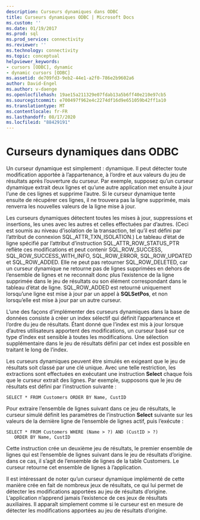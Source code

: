 ```yaml
---
description: Curseurs dynamiques dans ODBC
title: Curseurs dynamiques ODBC | Microsoft Docs
ms.custom: ''
ms.date: 01/19/2017
ms.prod: sql
ms.prod_service: connectivity
ms.reviewer: ''
ms.technology: connectivity
ms.topic: conceptual
helpviewer_keywords:
- cursors [ODBC], dynamic
- dynamic cursors [ODBC]
ms.assetid: de709fd3-9eb2-44e1-a2f0-786e2b9602a6
author: David-Engel
ms.author: v-daenge
ms.openlocfilehash: 19ae15a211329e07fdab13a5b6ff40e210e97cb5
ms.sourcegitcommit: e700497f962e4c2274df16d9e651059b42ff1a10
ms.translationtype: MT
ms.contentlocale: fr-FR
ms.lasthandoff: 08/17/2020
ms.locfileid: "88429191"
---
```

# <a name="odbc-dynamic-cursors"></a>Curseurs dynamiques dans ODBC
Un curseur dynamique est simplement : dynamique. Il peut détecter toute modification apportée à l’appartenance, à l’ordre et aux valeurs du jeu de résultats après l’ouverture du curseur. Par exemple, supposez qu’un curseur dynamique extrait deux lignes et qu’une autre application met ensuite à jour l’une de ces lignes et supprime l’autre. Si le curseur dynamique tente ensuite de récupérer ces lignes, il ne trouvera pas la ligne supprimée, mais renverra les nouvelles valeurs de la ligne mise à jour.  
  
 Les curseurs dynamiques détectent toutes les mises à jour, suppressions et insertions, les unes avec les autres et celles effectuées par d’autres. (Ceci est soumis au niveau d’isolation de la transaction, tel qu’il est défini par l’attribut de connexion SQL_ATTR_TXN_ISOLATION.) Le tableau d’état de ligne spécifié par l’attribut d’instruction SQL_ATTR_ROW_STATUS_PTR reflète ces modifications et peut contenir SQL_ROW_SUCCESS, SQL_ROW_SUCCESS_WITH_INFO, SQL_ROW_ERROR, SQL_ROW_UPDATED et SQL_ROW_ADDED. Elle ne peut pas retourner SQL_ROW_DELETED, car un curseur dynamique ne retourne pas de lignes supprimées en dehors de l’ensemble de lignes et ne reconnaît donc plus l’existence de la ligne supprimée dans le jeu de résultats ou son élément correspondant dans le tableau d’état de ligne. SQL_ROW_ADDED est retourné uniquement lorsqu’une ligne est mise à jour par un appel à **SQLSetPos**, et non lorsqu’elle est mise à jour par un autre curseur.  
  
 L’une des façons d’implémenter des curseurs dynamiques dans la base de données consiste à créer un index sélectif qui définit l’appartenance et l’ordre du jeu de résultats. Étant donné que l’index est mis à jour lorsque d’autres utilisateurs apportent des modifications, un curseur basé sur ce type d’index est sensible à toutes les modifications. Une sélection supplémentaire dans le jeu de résultats défini par cet index est possible en traitant le long de l’index.  
  
 Les curseurs dynamiques peuvent être simulés en exigeant que le jeu de résultats soit classé par une clé unique. Avec une telle restriction, les extractions sont effectuées en exécutant une instruction **Select** chaque fois que le curseur extrait des lignes. Par exemple, supposons que le jeu de résultats est défini par l’instruction suivante :  
  
```  
SELECT * FROM Customers ORDER BY Name, CustID  
```  
  
 Pour extraire l’ensemble de lignes suivant dans ce jeu de résultats, le curseur simulé définit les paramètres de l’instruction **Select** suivante sur les valeurs de la dernière ligne de l’ensemble de lignes actif, puis l’exécute :  
  
```  
SELECT * FROM Customers WHERE (Name > ?) AND (CustID > ?)  
   ORDER BY Name, CustID  
```  
  
 Cette instruction crée un deuxième jeu de résultats, le premier ensemble de lignes qui est l’ensemble de lignes suivant dans le jeu de résultats d’origine. dans ce cas, il s’agit de l’ensemble de lignes de la table Customers. Le curseur retourne cet ensemble de lignes à l’application.  
  
 Il est intéressant de noter qu’un curseur dynamique implémenté de cette manière crée en fait de nombreux jeux de résultats, ce qui lui permet de détecter les modifications apportées au jeu de résultats d’origine. L’application n’apprend jamais l’existence de ces jeux de résultats auxiliaires. Il apparaît simplement comme si le curseur est en mesure de détecter les modifications apportées au jeu de résultats d’origine.
